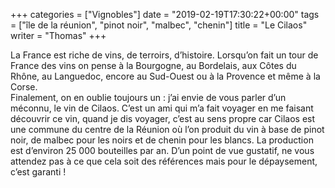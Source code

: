 +++
categories = ["Vignobles"]
date = "2019-02-19T17:30:22+00:00"
tags = ["île de la réunion", "pinot noir", "malbec", "chenin"]
title = "Le Cilaos"
writer = "Thomas"
+++

La France est riche de vins, de terroirs, d’histoire. Lorsqu’on fait un tour de France des vins on pense à la Bourgogne, au Bordelais, aux Côtes du Rhône, au Languedoc, encore au Sud-Ouest ou à la Provence et même à la Corse.  
Finalement, on en oublie toujours un : j’ai envie de vous parler d’un méconnu, le vin de Cilaos. C’est un ami qui m’a fait voyager en me faisant découvrir ce vin, quand je dis voyager, c’est au sens propre car Cilaos est une commune du centre de la Réunion où l’on produit du vin à base de pinot noir, de malbec pour les noirs et de chenin pour les blancs. La production est d’environ 25 000 bouteilles par an. D’un point de vue gustatif, ne vous attendez pas à ce que cela soit des références mais pour le dépaysement, c’est garanti !
